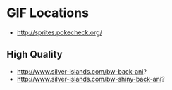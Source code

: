 # GIF Locations

* http://sprites.pokecheck.org/

## High Quality

* http://www.silver-islands.com/bw-back-ani?
* http://www.silver-islands.com/bw-shiny-back-ani?
